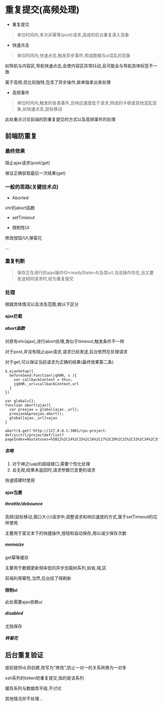 # 重复提交\(高频处理\)

* 重复提交

> 单位时间内,多次非幂等\(post\)请求,造成的后台重复录入现象

* 快速点击

> 单位时间内,快速点击,触发异步事件,照成数据与ui混乱的现象

如导航与内容区,导航快速点击,会使内容区异常抖动,且可能会与导航具体标签不一致

属于高频,但比较独特,包含了异步操作,故单独拿出来处理

* 高频事件

> 单位时间内,触发的各类事件,且响应速度低于请求,照成的卡顿或其他混乱现象,如快速点击,鼠标移动

此处重点讨论前端的防重复提交的方式以及高频事件的处理

## 前端防重复

### 最终效果

阻止ajax请求\(post/get\)

保证正确获取最后一次结果\(get\)

### 一般的思路\(关键技术点\)

* Aborted

xhr的abort函数

* setTimeout

* 限制性UI

修改按钮/UI,弹菊花

...

### 重复判断

> 保存正在进行的ajax操作\(0&lt;readyState&lt;4\)及其url,当该操作存在,且又要发送相同请求时,视为重复提交

### 处理

根据具体情况以及涉及范围,做以下区分

#### ajax拦截

##### abort函数

对原有xhr\(ajax\),进行abort处理,类似于timeout,触发条件不一样

对于post,并没有阻止ajax请求,请求已经发送,后台依然在处理请求

对于get,可以保证当前请求为正确的结果\(最终效果第二条\)

```
$.ajaxSetup({
  beforeSend:function(jqXHR, s ){
    var callbackContext = this;
    jqXHR._url=callbackContext.url
  }
})

var global={};
function abort(ajax){
  var preajax = global[ajax._url];
  preajax&&preajax.abort();
  global[ajax._url]=ajax
}

abort($.get('http://127.0.0.1:3001/cpu-project-def/ycctrl/projectdef/list?pageIndex=0&statuses=%5B12%2C14%2C15%2C16%2C17%2C29%2C32%2C33%2C34%2C35%2C36%5D&_=1498811377585&1498811382867'))
```

##### 忽略

1. 对于神之iuap的超级接口,需要个性化处理
2. 会无视,结果未返回时,请求参数已变更的请求

快速搭建时使用

#### ajax包裹

##### throttle/debounce

高频\(鼠标移动,窗口大小\)请求中,调整请求和响应速度的方式,属于setTimeout的花样使用

主要用于富文本下的快捷操作,按钮和自动保存,用以减少保存次数

##### memoize

get幂等缓存

主要用于数据更新频率低的异步加载树系列,如省,城,区

前端利用幂性,当然,后台挂了得刷新

#### 限制ui

此处需要ajax依赖ui

##### disabled

尤指保存

##### 转菊花

## 后台重复验证

提前提供id,将创建,改写为"修改",防止一对一的关系转换为一对多

ssh系列的token防重复提交,指的是该系列

缓存系列与数据库平级,不讨论

其他情况并不处理...

